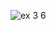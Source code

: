 ![ex 3 6](https://github.com/65030034/03376836-OOP-2566-Lab-03/assets/144875017/bfa76081-fce7-4944-8f22-46e8ce74b281)
